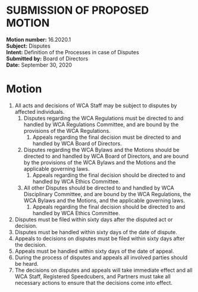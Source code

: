 # SUBMISSION OF PROPOSED MOTION

**Motion number:** 16.2020.1  
**Subject:** Disputes  
**Intent:** Definition of the Processes in case of Disputes  
**Submitted by:** Board of Directors  
**Date:** September 30, 2020  

# Motion

1. All acts and decisions of WCA Staff may be subject to disputes by affected individuals.
   1. Disputes regarding the WCA Regulations must be directed to and handled by WCA Regulations Committee, and are bound by the provisions of the WCA Regulations.
      1. Appeals regarding the final decision must be directed to and handled by WCA Board of Directors.
   2. Disputes regarding the WCA Bylaws and the Motions should be directed to and handled by WCA Board of Directors, and are bound by the provisions of the WCA Bylaws and the Motions and the applicable governing laws.
      1. Appeals regarding the final decision should be directed to and handled by WCA Ethics Committee.
   3. All other Disputes should be directed to and handled by WCA Disciplinary Committee, and are bound by the WCA Regulations, the WCA Bylaws and the Motions, and the applicable governing laws.
      1. Appeals regarding the final decision should be directed to and handled by WCA Ethics Committee.
2. Disputes must be filed within sixty days after the disputed act or decision.
3. Disputes must be handled within sixty days of the date of dispute.
4. Appeals to decisions on disputes must be filed within sixty days after the decision.
5. Appeals must be handled within sixty days of the date of appeal.
6. During the process of disputes and appeals all involved parties should be heard.
7. The decisions on disputes and appeals will take immediate effect and all WCA Staff, Registered Speedcubers, and Partners must take all necessary actions to ensure that the decisions come into effect.
